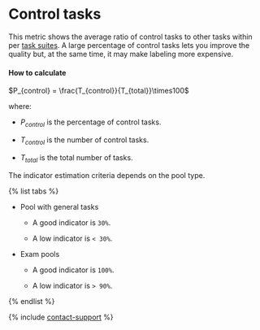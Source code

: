 # Control tasks

This metric shows the average ratio of control tasks to other tasks within per [task suites](../../../glossary.md#task-suite). A large percentage of control tasks lets you improve the quality but, at the same time, it may make labeling more expensive.

#### How to calculate

$P_{control} = \frac{T_{control}}{T_{total}}\times100$

where:

- $P_{control}$ is the percentage of control tasks.

- $T_{control}$ is the number of control tasks.

- $T_{total}$ is the total number of tasks.

The indicator estimation criteria depends on the pool type.

{% list tabs %}

- Pool with general tasks

    - A good indicator is `30%`.

    - A low indicator is `< 30%`.

- Exam pools

    - A good indicator is `100%`.

    - A low indicator is `> 90%`.

{% endlist %}

{% include [contact-support](../../_includes/contact-support-help.md) %}